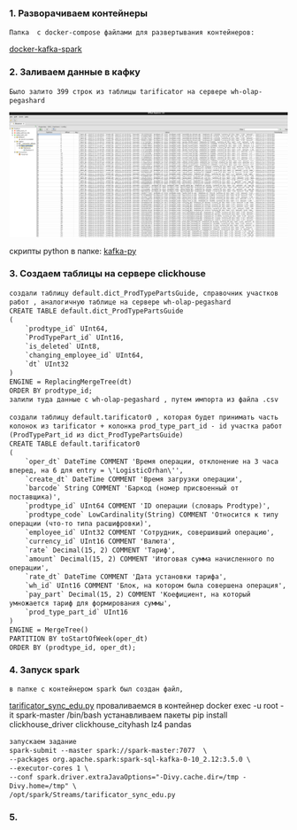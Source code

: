 ### 1. Разворачиваем контейнеры 
    Папка  с docker-compose файлами для развертывания контейнеров: 
   [docker-kafka-spark](https://github.com/IrinaDanilova-dev/WB-Practice-BI-OLAP/tree/main/spark/docker-kafka-spark/)

### 2. Заливаем данные в кафку
    Было залито 399 строк из таблицы tarificator на сервере wh-olap-pegashard 
   ![kafka-data](https://github.com/IrinaDanilova-dev/WB-Practice-BI-OLAP/blob/main/spark/images/kafka-data.png)

   скрипты python в папке: 
   [kafka-py](https://github.com/IrinaDanilova-dev/WB-Practice-BI-OLAP/tree/main/spark/kafka-py)
    
### 3. Создаем таблицы на сервере clickhouse
    создали таблицу default.dict_ProdTypePartsGuide, справочник участков работ , аналогичную таблице на сервере wh-olap-pegashard
    CREATE TABLE default.dict_ProdTypePartsGuide
    (
        `prodtype_id` UInt64,
        `ProdTypePart_id` UInt16,
        `is_deleted` UInt8,
        `changing_employee_id` UInt64,
        `dt` UInt32
    )
    ENGINE = ReplacingMergeTree(dt)
    ORDER BY prodtype_id;
    залили туда данные с wh-olap-pegashard , путем импорта из файла .csv

    создали таблицу default.tarificator0 , которая будет принимать часть колонок из tarificator + колонка prod_type_part_id - id участка работ (ProdTypePart_id из dict_ProdTypePartsGuide)
    CREATE TABLE default.tarificator0
    (
        `oper_dt` DateTime COMMENT 'Время операции, отклонение на 3 часа вперед, на 6 для entry = \'LogisticOrhan\'',
        `create_dt` DateTime COMMENT 'Время загрузки операции',
        `barcode` String COMMENT 'Баркод (номер присвоенный от поставщика)',
        `prodtype_id` UInt64 COMMENT 'ID операции (словарь Prodtype)',
        `prodtype_code` LowCardinality(String) COMMENT 'Относится к типу операции (что-то типа расшифровки)',
        `employee_id` UInt32 COMMENT 'Сотрудник, совершивший операцию',
        `currency_id` UInt16 COMMENT 'Валюта',
        `rate` Decimal(15, 2) COMMENT 'Тариф',
        `amount` Decimal(15, 2) COMMENT 'Итоговая сумма начисленного по операции',
        `rate_dt` DateTime COMMENT 'Дата установки тарифа',
        `wh_id` UInt16 COMMENT 'Блок, на котором была совершена операция',
        `pay_part` Decimal(15, 2) COMMENT 'Коефициент, на который умножается тариф для формирования суммы',
        `prod_type_part_id` UInt16
    )
    ENGINE = MergeTree()
    PARTITION BY toStartOfWeek(oper_dt)
    ORDER BY (prodtype_id, oper_dt);

### 4. Запуск spark
    в папке c контейнером spark был создан файл,
[tarificator_sync_edu.py](https://github.com/IrinaDanilova-dev/WB-Practice-BI-OLAP/blob/main/spark/docker-kafka-spark/docker-spark/docker-compose-spark-edu/Streams/tarificator_sync_edu.py)
    проваливаемся в контейнер docker exec -u root -it spark-master /bin/bash
    устанавливаем пакеты pip install clickhouse_driver clickhouse_cityhash lz4 pandas

    запускаем задание
    spark-submit --master spark://spark-master:7077  \
    --packages org.apache.spark:spark-sql-kafka-0-10_2.12:3.5.0 \
    --executor-cores 1 \
    --conf spark.driver.extraJavaOptions="-Divy.cache.dir=/tmp -Divy.home=/tmp" \
    /opt/spark/Streams/tarificator_sync_edu.py

### 5. 
